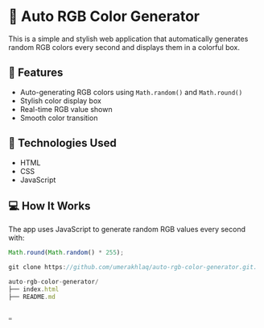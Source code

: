 # 🎨 Auto RGB Color Generator

This is a simple and stylish web application that automatically generates random RGB colors every second and displays them in a colorful box.

## 🚀 Features

- Auto-generating RGB colors using `Math.random()` and `Math.round()`
- Stylish color display box
- Real-time RGB value shown
- Smooth color transition

## 🔧 Technologies Used

- HTML
- CSS
- JavaScript

## 💻 How It Works

The app uses JavaScript to generate random RGB values every second with:

```js
Math.round(Math.random() * 255);

git clone https://github.com/umerakhlaq/auto-rgb-color-generator.git.

auto-rgb-color-generator/
├── index.html
├── README.md


=
